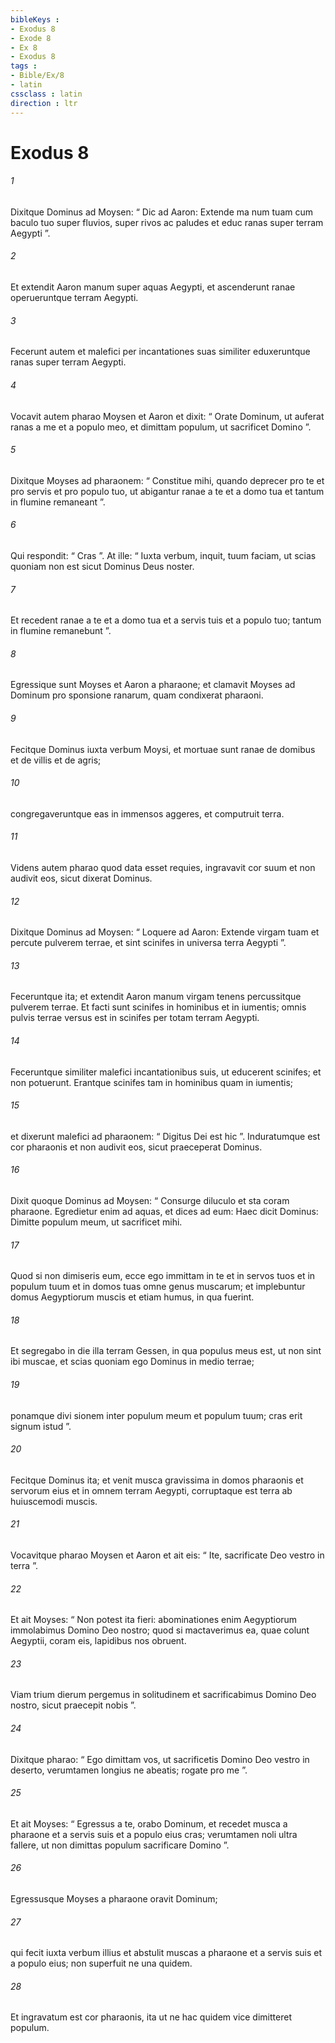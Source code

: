 ```yaml
---
bibleKeys : 
- Exodus 8
- Exode 8
- Ex 8
- Exodus 8
tags : 
- Bible/Ex/8
- latin
cssclass : latin
direction : ltr
---
```


# Exodus 8

###### 1
Dixitque Dominus ad Moysen: “ Dic ad Aaron: Extende ma num tuam cum baculo tuo super fluvios, super rivos ac paludes et educ ranas super terram Aegypti ”. 
###### 2
Et extendit Aaron manum super aquas Aegypti, et ascenderunt ranae operueruntque terram Aegypti. 
###### 3
Fecerunt autem et malefici per incantationes suas similiter eduxeruntque ranas super terram Aegypti.
###### 4
Vocavit autem pharao Moysen et Aaron et dixit: “ Orate Dominum, ut auferat ranas a me et a populo meo, et dimittam populum, ut sacrificet Domino ”. 
###### 5
Dixitque Moyses ad pharaonem: “ Constitue mihi, quando deprecer pro te et pro servis et pro populo tuo, ut abigantur ranae a te et a domo tua et tantum in flumine remaneant ”. 
###### 6
Qui respondit: “ Cras ”. At ille: “ Iuxta verbum, inquit, tuum faciam, ut scias quoniam non est sicut Dominus Deus noster. 
###### 7
Et recedent ranae a te et a domo tua et a servis tuis et a populo tuo; tantum in flumine remanebunt ”. 
###### 8
Egressique sunt Moyses et Aaron a pharaone; et clamavit Moyses ad Dominum pro sponsione ranarum, quam condixerat pharaoni. 
###### 9
Fecitque Dominus iuxta verbum Moysi, et mortuae sunt ranae de domibus et de villis et de agris; 
###### 10
congregaveruntque eas in immensos aggeres, et computruit terra. 
###### 11
Videns autem pharao quod data esset requies, ingravavit cor suum et non audivit eos, sicut dixerat Dominus.
###### 12
Dixitque Dominus ad Moysen: “ Loquere ad Aaron: Extende virgam tuam et percute pulverem terrae, et sint scinifes in universa terra Aegypti ”. 
###### 13
Feceruntque ita; et extendit Aaron manum virgam tenens percussitque pulverem terrae. Et facti sunt scinifes in hominibus et in iumentis; omnis pulvis terrae versus est in scinifes per totam terram Aegypti.
###### 14
Feceruntque similiter malefici incantationibus suis, ut educerent scinifes; et non potuerunt. Erantque scinifes tam in hominibus quam in iumentis; 
###### 15
et dixerunt malefici ad pharaonem: “ Digitus Dei est hic ”. Induratumque est cor pharaonis et non audivit eos, sicut praeceperat Dominus.
###### 16
Dixit quoque Dominus ad Moysen: “ Consurge diluculo et sta coram pharaone. Egredietur enim ad aquas, et dices ad eum: Haec dicit Dominus: Dimitte populum meum, ut sacrificet mihi. 
###### 17
Quod si non dimiseris eum, ecce ego immittam in te et in servos tuos et in populum tuum et in domos tuas omne genus muscarum; et implebuntur domus Aegyptiorum muscis et etiam humus, in qua fuerint. 
###### 18
Et segregabo in die illa terram Gessen, in qua populus meus est, ut non sint ibi muscae, et scias quoniam ego Dominus in medio terrae; 
###### 19
ponamque divi sionem inter populum meum et populum tuum; cras erit signum istud ”. 
###### 20
Fecitque Dominus ita; et venit musca gravissima in domos pharaonis et servorum eius et in omnem terram Aegypti, corruptaque est terra ab huiuscemodi muscis.
###### 21
Vocavitque pharao Moysen et Aaron et ait eis: “ Ite, sacrificate Deo vestro in terra ”. 
###### 22
Et ait Moyses: “ Non potest ita fieri: abominationes enim Aegyptiorum immolabimus Domino Deo nostro; quod si mactaverimus ea, quae colunt Aegyptii, coram eis, lapidibus nos obruent. 
###### 23
Viam trium dierum pergemus in solitudinem et sacrificabimus Domino Deo nostro, sicut praecepit nobis ”. 
###### 24
Dixitque pharao: “ Ego dimittam vos, ut sacrificetis Domino Deo vestro in deserto, verumtamen longius ne abeatis; rogate pro me ”. 
###### 25
Et ait Moyses: “ Egressus a te, orabo Dominum, et recedet musca a pharaone et a servis suis et a populo eius cras; verumtamen noli ultra fallere, ut non dimittas populum sacrificare Domino ”. 
###### 26
Egressusque Moyses a pharaone oravit Dominum; 
###### 27
qui fecit iuxta verbum illius et abstulit muscas a pharaone et a servis suis et a populo eius; non superfuit ne una quidem. 
###### 28
Et ingravatum est cor pharaonis, ita ut ne hac quidem vice dimitteret populum.
